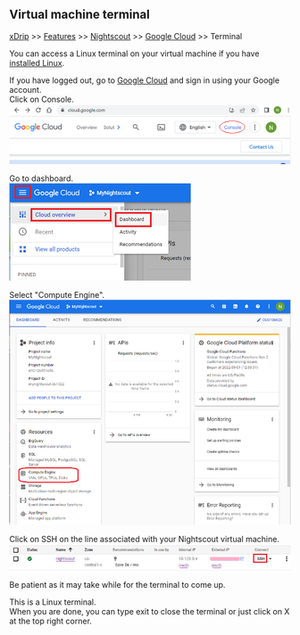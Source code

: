 ## Virtual machine terminal
[xDrip](../../README.md) >> [Features](../Features_page) >> [Nightscout](../Nightscout_page) >> [Google Cloud](./GoogleCloud) >> Terminal  
  
You can access a Linux terminal on your virtual machine if you have [installed Linux](./NS_Install).  
  
If you have logged out, go to [Google Cloud](https://cloud.google.com/) and sign in using your Google account.  
Click on Console.  
![](./images/Console.png)  
  
Go to dashboard.  
![](./images/Dashboard.png)    
  
Select "Compute Engine".  
![](./images/Dash.png)    
  
Click on SSH on the line associated with your Nightscout virtual machine.  
![](./images/SSH.png)  
  
Be patient as it may take while for the terminal to come up.  
  
This is a Linux terminal.  
When you are done, you can type exit to close the terminal or just click on X at the top right corner.  
  
